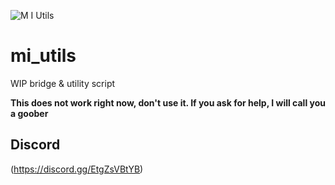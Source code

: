 ![M I  Utils](https://github.com/user-attachments/assets/cebc50a7-0821-4f15-b30f-8aa28fb7610d)
# mi_utils
WIP bridge & utility script

**This does not work right now, don't use it. If you ask for help, I will call you a goober**


## Discord
(https://discord.gg/EtgZsVBtYB)
